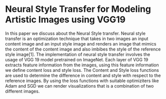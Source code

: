 # Neural Style Transfer for Modeling Artistic Images using VGG19

In this paper we discuss about the Neural Style transfer. Neural style transfer is an optimization technique that takes in two images an input content image and an input style image and renders an image that mimics the content of the content image and also imbibes the style of the reference style image[1]. The implementation of neural style transfer involves the usage of VGG 19 model pretrained on ImageNet. Each layer of VGG 19 extracts feature information from the images, using this feature information we define content loss and style loss. The Content and Style loss functions are used to determine the difference in content and style with respect to the reference images. By using the loss functions with suitable optimiziters like Adam and SGD we can render visualizations that is a combination of two different images.
